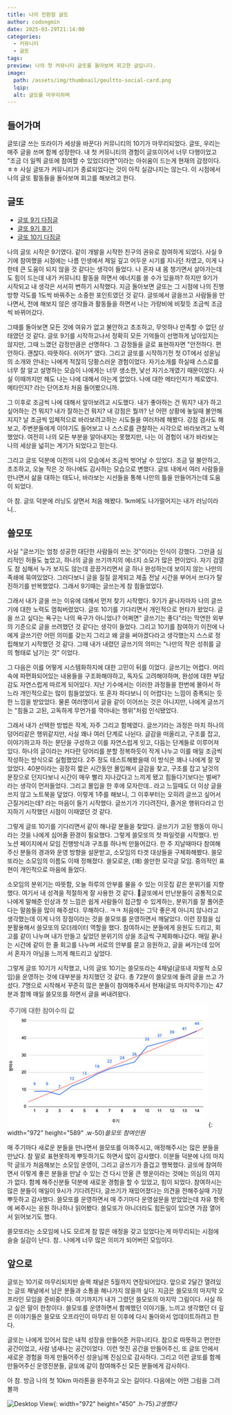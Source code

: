 ```yaml
---
title: 나의 전환점 글또
author: codongmin
date: 2025-03-29T21:14:00
categories:
  - 커뮤니티
  - 글또
tags:
preview: 나의 첫 커뮤니티 글또를 돌아보며 회고한 글입니다.
image:
  path: /assets/img/thumbnail/geultto-social-card.png
  lqip:
  alt: 글또를 마무리하며
---
```


## 들어가며

글또(글 쓰는 또라이가 세상을 바꾼다) 커뮤니티의 10기가 마무리되었다. 글또, 우리는 매주 글을 쓰며 함께 성장한다. 내 첫 커뮤니티의 경험이 글또이어서 너무 다행이었고 "조금 더 일찍 글또에 참여할 수 있었더라면"이라는 아쉬움이 드는게 현재의 감정이다. ㅎㅎ 사실 글또가 커뮤니티가 종료되었다는 것이 아직 실감나지는 않는다. 이 시점에서 나의 글또 활동들을 돌아보며 회고를 해보려고 한다.

## 글또

- [글또 9기 다짐글](https://dongmin-sim.github.io/posts/geultto-start-9th/)
- [글또 9기 후기](https://dongmin-sim.github.io/posts/geultto-end-9th/)
- [글또 10기 다짐글](https://dongmin-sim.github.io/posts/geultto-start-10th/)

나의 글또 시작은 9기였다. 같이 개발을 시작한 친구의 권유로 참여하게 되었다. 사실 9기에 참여했을 시점에는 나름 인생에서 제일 깊고 어두운 시기를 지나던 차였고, 이게 나한테 큰 도움이 되지 않을 것 같다는 생각이 들었다. 나 혼자 내 몸 챙기면서 살아가는데도 힘이 드는데 내가 커뮤니티 활동을 하면서 에너지를 쓸 수가 있을까? 하지만 9기가 시작되고 내 생각은 서서히 변하기 시작했다. 지금 돌아보면 글또는 그 시점에 나의 진행방향 각도를 1도씩 바꿔주는 소중한 포인트였던 것 같다. 글또에서 글을쓰고 사람들을 만나면서, 전에 해보지 않은 생각들과 활동들을 하면서 나는 가랑비에 비젖듯 조금씩 조금씩 바뀌어갔다.

그때를 돌아보면 모든 것에 여유가 없고 불안하고 초조하고, 무엇하나 만족할 수 없던 상태였던 것 같다. 글또 9기를 시작하고나서 정확히 모든 기억들이 선명하게 남아있지는 않지만, 그때 느꼈던 감정만큼은 선명하다. 그 감정들을 글로 표현하자면 "안전하다. 편안하다. 괜찮다. 따뜻하다. 쉬어가" 였다. 그리고 글또를 시작하기전 첫 OT에서 성윤님의 소개와 안내는 나에게 적잖히 당황스러운 경험이었다. 자기소개를 하실때 스스로를 너무 잘 알고 설명하는 모습이 나에게는 너무 생소한, 낯선 자기소개였기 때문이었다. 사실 이때까지만 해도 나는 나에 대해서 아는게 없었다. 나에 대한 메타인지가 제로였다. 메타인지? 라는 단어조차 처음 들어봤으니까.

그 이후로 조금씩 나에 대해서 알아보려고 시도했다. 내가 좋아하는 건 뭐지? 내가 하고 싶어하는 건 뭐지? 내가 잘하는건 뭐지? 내 강점은 뭘까? 난 어떤 상황에 놓일때 불안해지지? 날 조금씩 입체적으로 바라보려고하는 시도들을 여러차례 해봤다. 강점 검사도 해보고, 주변분들에게 이야기도 들어보고 나 스스로를 관찰하는 시각으로 바라보려고 노력했었다. 여전히 나의 모든 부분을 알아내지는 못했지만, 나는 이 경험이 내가 바라보는 나의 세상을 넓히는 계기가 되었다고 믿는다.

그리고 글또 덕분에 이전의 나의 모습에서 조금씩 벗어날 수 있었다. 조금 덜 불안하고, 초조하고, 오늘 작은 것 하나에도 감사하는 모습으로 변했다. 글또 내에서 여러 사람들을 만나면서 삶을 대하는 태도나, 바라보는 시선들을 통해 나만의 틀을 만들어가는데 도움이 되었다.

아 참. 글또 덕분에 러닝도 살면서 처음 해봤다. 1km에도 나가떨어지는 내가 러닝이라니..

## 쓸모또

사실 "글쓰기는 엄청 성공한 대단한 사람들이 쓰는 것"이라는 인식이 강했다. 그만큼 심리적인 허들도 높았고, 하나의 글을 쓰기까지의 에너지 소모가 많은 편이었다. 자기 검열도 참 심해서 누가 보지도 않는데 끙끙거리면서 글 하나 완성하는데 보이지 않는 나만의 족쇄에 묶여있었다. 그러다보니 글을 질질 끌게되고 제출 전날 시간을 부어서 쓰다가 탈진하기를 반복했었다. 그래서 9기때는 글쓰는게 참 힘들었었다.

그래서 내가 글을 쓰는 이유에 대해서 먼저 찾기 시작했다. 9기가 끝나자마자 나의 글쓰기에 대한 노력도 멈춰버렸었다. 글또 10기를 기다리면서 개인적으로 현타가 왔었다. 글을 쓰고 싶다는 욕구는 나의 욕구가 아니었나? 어쩌면" 글쓰기는 좋다"라는 막연한 외부의 기준으로 글을 쓰려했던 것 같다는 생각이 들었다. 그리고 10기를 참여하기 이전에 나에게 글쓰기란 어떤 의미를 갖는지 그리고 왜 글을 써야겠다라고 생각했는지 스스로 정립해보기 시작했던 것 같다. 그때 내가 내렸던 글쓰기의 의미는 "나만의 작은 성취를 글의 형태로 남기는 것" 이었다.

그 다음은 이를 어떻게 시스템화하지에 대한 고민이 뒤를 이었다. 글쓰기는 어렵다. 머리속에 파편화되어있는 내용들을 구조화해야하고, 독자도 고려해야하며, 완성에 대한 부담감도 자연스럽게 따르게 되어있다. 지난 기수에서는 이러한 과정들을 한번에 몰아서 하느라 개인적으로는 많이 힘들었었다. 또 혼자 하다보니 이 어렵다는 느낌이 증폭되는 듯한 느낌을 받았었다. 물론 여러명이서 글을 같이 이어쓰는 것은 아니지만, 나에게 글쓰기는 "힘들고 고된, 고독하게 무언가를 깍아내는 행위"처럼 인식됐었다.

그래서 내가 선택한 방법은 작게, 자주 그리고 함께였다. 글쓰기라는 과정은 마치 하나의 덩어리같은 행위같지만, 사실 꽤나 여러 단계로 나뉜다. 글감을 떠올리고, 구조를 잡고, 이야기하고자 하는 문단을 구성하고 이를 자연스럽게 잇고, 다듬는 단계들로 이루어져 있다. 하나의 글이라는 커다란 덩어리를 분할 정복하듯이 작게 나누고 이를 매일 조금씩 작성하는 방식으로 실험했었다. 2주 정도 테스트해봤을때 이 방식은 꽤나 나에게 잘 맞았었다. 40분이라는 굉장히 짧은 시간동안 몰입해서 글감을 찾고, 구조를 잡고 날것의 문장으로 던지다보니 시간이 매우 빨리 지나갔다고 느끼게 됐고 힘들다기보다는 벌써?라는 생각이 먼저들었다. 그리고 몰입을 한 후에 모자란데.. 라고 느낄때도 더 이상 글을 쓰지 않고 노트북을 덮었다. 이렇게 1주를 해보니, 그 이후부터는 오히려 글쓰고 싶어서 근질거리는데? 라는 마음이 들기 시작했다. 글쓰기가 기다려진다, 즐거운 행위다라고 인지하기 시작했던 시점이 이때였던 것 같다.

그렇게 글또 10기를 기다리면서 같이 해나갈 분들을 찾았다. 글쓰기가 고된 행동이 아니라는 것을 나에게 심어줄 환경이 필요했다. 그렇게 쓸모또의 첫 파일럿을 시작했다. 빈 노션 페이지에서 모임 진행방식과 구조를 하나씩 만들어갔다. 한 주 지날때마다 참여해주신 분들의 경과와 운영 방향을 설문받고, 소모임의 타겟 대상들을 구체화해봤다. 쓸모또라는 소모임의 이름도 이때 정해졌다. 쓸모로운, (꽤) 쓸만한 모각글 모임. 중의적인 표현이 개인적으로 마음에 들었다.

소모임의 분위기는 따뜻함, 오늘 하루의 안부를 물을 수 있는 이웃집 같은 분위기를 지향했다. 여기서 내 성격을 적절하게 잘 사용한 것 같다. 글또에서 만난분들이 공통적으로 나에게 말해준 인상과 첫 느낌은 쉽게 사람들이 접근할 수 있게하는, 분위기를 잘 풀어준다는 말씀들을 많이 해주셨다. 무해하다.. ㅋㅋ 처음에는 그닥 좋은게 아니지 않나라고 생각했는데 이게 나의 장점이라는 것을 쓸모또를 운영하면서 깨달았다. 이런 장점을 십분활용해서 쓸모또의 모더레이터 역할을 했다. 참여하시는 분들에게 응원도 드리고, 회고를 같이 나누며 내가 만들고 싶었던 분위기의 상을 조금씩 구체화해나갔다. 매일 끝나는 시간에 같이 한 줄 회고를 나누며 서로의 안부를 묻고 응원하고, 글을 써가는데 있어서 혼자가 아님을 느끼게 해드리고 싶었다.

그렇게 글또 10기가 시작했고, 나의 글또 10기는 쓸모또라는 4채널(글또내 자발적 소모임)을 운영하는 것에 대부분을 차지했던 것 같다. 총 72분이 쓸모또에 들려 글을 쓰고 가셨다. 7명으로 시작해서 꾸준히 많은 분들이 참여해주셔서 현재(글또 마지막주기)는 47분과 함께 매일 쓸모또를 하면서 글을 써내려왔다. 

![Desktop View](/assets/posts/review/geultto/sseulmotto.png){: width="972" height="589" .w-50}_쓸모또 참여인원_

매 주기마다 새로운 분들을 만나면서 쓸모또를 아껴주시고, 애정해주시는 많은 분들을 만났다. 참 말로 표현못하게 뿌듯하기도 하면서 많이 감사했다. 이분들 덕분에 나의 마지막 글또가 처음해보는 소모임 운영이, 그리고 글쓰기가 즐겁고 행복했다. 글또에 참여하면서 이렇게 좋은 분들을 만날 수 있는 건 다시 안올 큰 행운이라는 것에는 의심의 여지가 없다. 함께 해주신분들 덕분에 새로운 경험을 할 수 있었고, 힘이 되었다. 참여하시는 많은 분들이 매일이 9시가 기다려진다, 글쓰기가 재밌어졌다는 의견을 전해주실때 가장 뿌듯하고 감사했다.
쓸모또를 운영하면서 매 주기마다 운영설문을 받았었는데 자유 항목에 써주시는 응원 하나하나 읽어봤다. 쓸모또가 아니더라도 힘든일이 있으면 가끔 열어서 읽어보기도 했다.

쓸모또라는 소모임에 나도 모르게 참 많은 애정을 갖고 있었다는게 마무리되는 시점에 슬슬 실감이 난다. 참.. 나에게 너무 많은 의미가 되어버린 모임이다.

## 앞으로

글또는 10기로 마무리되지만 슬랙 채널은 5월까지 연장되어있다. 앞으로 2달간 열려있는 글또 채널에서 남은 분들과 소통을 해나가지 않을까 싶다. 지금은 쓸모또의 마지막 오프라인 모임을 준비중이다. 여기까지가 내가 그렸던 쓸모또의 마지막 그림이다. 사실 하고 싶은 말이 한창이다. 쓸모또를 운영하면서 함께했던 이야기들, 느끼고 생각했던 더 깊은 이야기들은 쓸모또 오프라인이 마무리 된 이후에 다시 돌아와서 업데이트하려고 한다.

글또는 나에게 있어서 많은 내적 성장을 만들어준 커뮤니티다. 참으로 따뜻하고 편안한 공간이었고, 사람 냄새나는 공간이었다. 이런 멋진 공간을 만들어주신, 또 글또 안에서 새로운 경험을 하게 만들어주신 성윤님께 진심으로 감사하다. 그리고 이런 글또를 함께 만들어주신 운영진분들, 글또에 같이 참여해주신 모든 분들에게 감사하다.

아 참. 방금 나의 첫 10km 마라톤을 완주하고 오는 길이다. 다음에는 어떤 그림을 그려볼까

![Desktop View](/assets/posts/review/geultto/marthon.jpeg){: width="972" height="450" .h-75}_고생했다_
